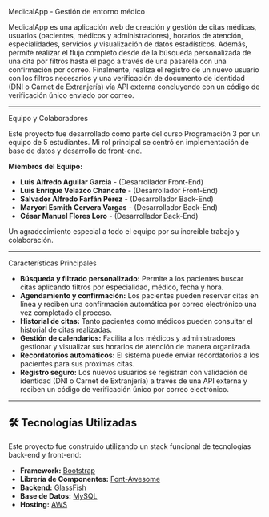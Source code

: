 MedicalApp - Gestión de entorno médico

MedicalApp es una aplicación web de creación y gestión de citas médicas, usuarios (pacientes, médicos y administradores), 
horarios de atención, especialidades, servicios y visualización de datos estadísticos. Además, permite realizar el flujo 
completo desde de la búsqueda personalizada de una cita por filtros hasta el pago a través de una pasarela con una
confirmación por correo. Finalmente, realiza el registro de un nuevo usuario con los filtros necesarios y una verificación
de documento de identidad (DNI o Carnet de Extranjería) vía API externa concluyendo con un código de verificación único 
enviado por correo.

---

Equipo y Colaboradores

Este proyecto fue desarrollado como parte del curso Programación 3 por un equipo de 5 estudiantes. Mi rol principal se centró
en implementación de base de datos y desarrollo de front-end.

**Miembros del Equipo:**

*   **Luis Alfredo Aguilar Garcia** - (Desarrollador Front-End)
*   **Luis Enrique Velazco Chancafe** - (Desarrollador Front-End)
*   **Salvador Alfredo Farfán Pérez** - (Desarrollador Back-End)
*   **Maryori Esmith Cervera Vargas** - (Desarrollador Back-End)
*   **César Manuel Flores Loro** - (Desarrollador Back-End)

Un agradecimiento especial a todo el equipo por su increíble trabajo y colaboración.

---

Características Principales

*   **Búsqueda y filtrado personalizado:** Permite a los pacientes buscar citas aplicando filtros por especialidad, médico, fecha y hora.
*   **Agendamiento y confirmación:** Los pacientes pueden reservar citas en línea y reciben una confirmación automática por correo electrónico una vez completado el proceso.
*   **Historial de citas:** Tanto pacientes como médicos pueden consultar el historial de citas realizadas.
*   **Gestión de calendarios:** Facilita a los médicos y administradores gestionar y visualizar sus horarios de atención de manera organizada.
*   **Recordatorios automáticos:** El sistema puede enviar recordatorios a los pacientes para sus próximas citas.
*   **Registro seguro:** Los nuevos usuarios se registran con validación de identidad (DNI o Carnet de Extranjería) a través de una API externa y reciben un código de verificación único por correo electrónico.

---

## 🛠️ Tecnologías Utilizadas

Este proyecto fue construido utilizando un stack funcional de tecnologías back-end y front-end:

*   **Framework:** [Bootstrap](https://getbootstrap.com/)
*   **Librería de Componentes:** [Font-Awesome](https://fontawesome.com/)
*   **Backend:** [GlassFish](https://glassfish.org/)
*   **Base de Datos:** [MySQL](https://www.mysql.com/)
*   **Hosting:** [AWS](https://awsacademy.instructure.com/)
